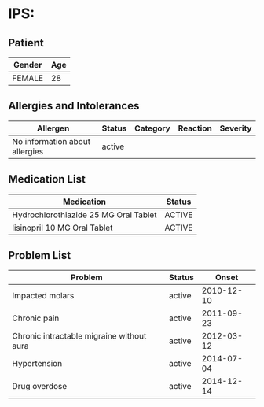 # IPS:

## Patient

|Gender|Age|
|---|---|
|FEMALE|28|

## Allergies and Intolerances

|Allergen|Status|Category|Reaction|Severity|
|---|---|---|---|---|
|No information about allergies|active||||

## Medication List

|Medication|Status|
|---|---|
|Hydrochlorothiazide 25 MG Oral Tablet|ACTIVE|
|lisinopril 10 MG Oral Tablet|ACTIVE|

## Problem List

|Problem|Status|Onset|
|---|---|---|
|Impacted molars|active|2010-12-10|
|Chronic pain|active|2011-09-23|
|Chronic intractable migraine without aura|active|2012-03-12|
|Hypertension|active|2014-07-04|
|Drug overdose|active|2014-12-14|
